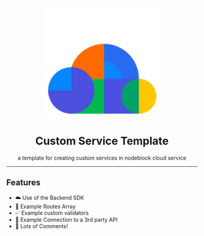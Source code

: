 


<p align="center"><img width="300px" src="docs/logo.png" />
</p>
<h1 align="center" >Custom Service Template</h1>
<p align="center">a template for creating custom services in nodeblock cloud service</p>

---

## Features
- ☁️ Use of the Backend SDK
- 🚩 Example Routes Array
- ✅ Example custom validators
- 🫶 Example Connection to a 3rd party API
- 💬 Lots of Comments!

